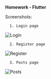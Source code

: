 <b>Homework - Flutter</b>
  
  Screenshots:
      
      1. Login page
   ![Login](https://user-images.githubusercontent.com/25322226/100518272-3bebd280-3199-11eb-83c2-3e6058b1f27c.png)


      2. Register page
   ![Register](https://user-images.githubusercontent.com/25322226/100518309-6b024400-3199-11eb-9a2a-c04468fb7ae0.png)


      3. Posts page
   ![Posts](https://user-images.githubusercontent.com/25322226/100518338-9422d480-3199-11eb-8af3-cfa185caf250.png)
